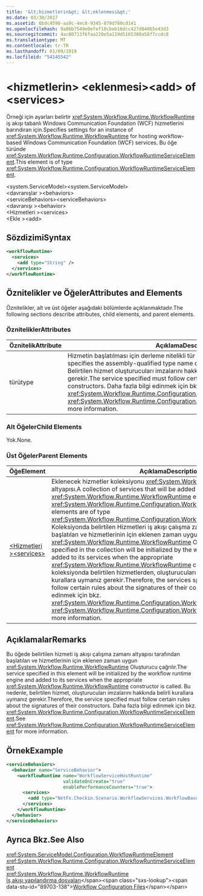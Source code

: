 ```yaml
---
title: '&lt;hizmetlerin&gt; &lt;eklenmesi&gt;'
ms.date: 03/30/2017
ms.assetid: 6bdc4590-aa9c-4ec8-9345-879d780cd141
ms.openlocfilehash: 9a86b7549e0efef10cbeb16dcc427d04065e43d3
ms.sourcegitcommit: 4ac80713f6faa220e5a119d5165308a58f7ccdc8
ms.translationtype: MT
ms.contentlocale: tr-TR
ms.lasthandoff: 01/09/2019
ms.locfileid: "54145542"
---
```

# <a name="ltaddgt-of-ltservicesgt"></a><span data-ttu-id="89703-102">&lt;hizmetlerin&gt; &lt;eklenmesi&gt;</span><span class="sxs-lookup"><span data-stu-id="89703-102">&lt;add&gt; of &lt;services&gt;</span></span>
<span data-ttu-id="89703-103">Örneği için ayarları belirtir <xref:System.Workflow.Runtime.WorkflowRuntime> iş akışı tabanlı Windows Communication Foundation (WCF) hizmetlerini barındıran için.</span><span class="sxs-lookup"><span data-stu-id="89703-103">Specifies settings for an instance of <xref:System.Workflow.Runtime.WorkflowRuntime> for hosting workflow-based Windows Communication Foundation (WCF) services.</span></span> <span data-ttu-id="89703-104">Bu öğe türünde <xref:System.Workflow.Runtime.Configuration.WorkflowRuntimeServiceElement>.</span><span class="sxs-lookup"><span data-stu-id="89703-104">This element is of type <xref:System.Workflow.Runtime.Configuration.WorkflowRuntimeServiceElement>.</span></span>  
  
 <span data-ttu-id="89703-105">\<system.ServiceModel></span><span class="sxs-lookup"><span data-stu-id="89703-105">\<system.ServiceModel></span></span>  
<span data-ttu-id="89703-106">\<davranışlar ></span><span class="sxs-lookup"><span data-stu-id="89703-106">\<behaviors></span></span>  
<span data-ttu-id="89703-107">\<serviceBehaviors></span><span class="sxs-lookup"><span data-stu-id="89703-107">\<serviceBehaviors></span></span>  
<span data-ttu-id="89703-108">\<davranışı ></span><span class="sxs-lookup"><span data-stu-id="89703-108">\<behavior></span></span>  
<span data-ttu-id="89703-109">\<Hizmetleri ></span><span class="sxs-lookup"><span data-stu-id="89703-109">\<services></span></span>  
<span data-ttu-id="89703-110">\<Ekle ></span><span class="sxs-lookup"><span data-stu-id="89703-110">\<add></span></span>  
  
## <a name="syntax"></a><span data-ttu-id="89703-111">Sözdizimi</span><span class="sxs-lookup"><span data-stu-id="89703-111">Syntax</span></span>  
  
```xml  
<workflowRuntime>
  <services>
    <add type="String" />
  </services>
</workflowRuntime>
```  
  
## <a name="attributes-and-elements"></a><span data-ttu-id="89703-112">Öznitelikler ve Öğeler</span><span class="sxs-lookup"><span data-stu-id="89703-112">Attributes and Elements</span></span>  
 <span data-ttu-id="89703-113">Öznitelikler, alt ve üst öğeler aşağıdaki bölümlerde açıklanmaktadır.</span><span class="sxs-lookup"><span data-stu-id="89703-113">The following sections describe attributes, child elements, and parent elements.</span></span>  
  
### <a name="attributes"></a><span data-ttu-id="89703-114">Öznitelikler</span><span class="sxs-lookup"><span data-stu-id="89703-114">Attributes</span></span>  
  
|<span data-ttu-id="89703-115">Öznitelik</span><span class="sxs-lookup"><span data-stu-id="89703-115">Attribute</span></span>|<span data-ttu-id="89703-116">Açıklama</span><span class="sxs-lookup"><span data-stu-id="89703-116">Description</span></span>|  
|---------------|-----------------|  
|<span data-ttu-id="89703-117">türü</span><span class="sxs-lookup"><span data-stu-id="89703-117">type</span></span>|<span data-ttu-id="89703-118">Hizmetin başlatılması için derleme nitelikli tür adını belirten dize.</span><span class="sxs-lookup"><span data-stu-id="89703-118">A string that specifies the assembly-qualified type name of the service to be initialized.</span></span> <span data-ttu-id="89703-119">Belirtilen hizmet oluşturucuları imzalarını hakkında belirli kurallara uymanız gerekir.</span><span class="sxs-lookup"><span data-stu-id="89703-119">The service specified must follow certain rules about the signatures of their constructors.</span></span> <span data-ttu-id="89703-120">Daha fazla bilgi edinmek için bkz. <xref:System.Workflow.Runtime.Configuration.WorkflowRuntimeServiceElement>.</span><span class="sxs-lookup"><span data-stu-id="89703-120">See <xref:System.Workflow.Runtime.Configuration.WorkflowRuntimeServiceElement> for more information.</span></span>|  
  
### <a name="child-elements"></a><span data-ttu-id="89703-121">Alt Öğeler</span><span class="sxs-lookup"><span data-stu-id="89703-121">Child Elements</span></span>  
 <span data-ttu-id="89703-122">Yok.</span><span class="sxs-lookup"><span data-stu-id="89703-122">None.</span></span>  
  
### <a name="parent-elements"></a><span data-ttu-id="89703-123">Üst Öğeler</span><span class="sxs-lookup"><span data-stu-id="89703-123">Parent Elements</span></span>  
  
|<span data-ttu-id="89703-124">Öğe</span><span class="sxs-lookup"><span data-stu-id="89703-124">Element</span></span>|<span data-ttu-id="89703-125">Açıklama</span><span class="sxs-lookup"><span data-stu-id="89703-125">Description</span></span>|  
|-------------|-----------------|  
|[<span data-ttu-id="89703-126">\<Hizmetleri ></span><span class="sxs-lookup"><span data-stu-id="89703-126">\<services></span></span>](../../../../../docs/framework/configure-apps/file-schema/wcf/services-of-workflowruntime.md)|<span data-ttu-id="89703-127">Eklenecek hizmetler koleksiyonu <xref:System.Workflow.Runtime.WorkflowRuntime> altyapısı.</span><span class="sxs-lookup"><span data-stu-id="89703-127">A collection of services that will be added to the <xref:System.Workflow.Runtime.WorkflowRuntime> engine.</span></span> <span data-ttu-id="89703-128">Öğeleri türlerinin <xref:System.Workflow.Runtime.Configuration.WorkflowRuntimeServiceElement>.</span><span class="sxs-lookup"><span data-stu-id="89703-128">The elements are of type <xref:System.Workflow.Runtime.Configuration.WorkflowRuntimeServiceElement>.</span></span>  <span data-ttu-id="89703-129">Koleksiyonda belirtilen Hizmetleri iş akışı çalışma zamanı altyapısı tarafından başlatılan ve hizmetlerinin için eklenen zaman uygun <xref:System.Workflow.Runtime.WorkflowRuntime> Oluşturucu çağrılır.</span><span class="sxs-lookup"><span data-stu-id="89703-129">The services specified in the collection will be initialized by the workflow runtime engine and added to its services when the appropriate <xref:System.Workflow.Runtime.WorkflowRuntime> constructor is called.</span></span> <span data-ttu-id="89703-130">Bu nedenle, koleksiyonda belirtilen hizmetlerden, oluşturucuları imzalarını hakkında belirli kurallara uymanız gerekir.</span><span class="sxs-lookup"><span data-stu-id="89703-130">Therefore, the services specified in the collection must follow certain rules about the signatures of their constructors.</span></span> <span data-ttu-id="89703-131">Daha fazla bilgi edinmek için bkz. <xref:System.Workflow.Runtime.Configuration.WorkflowRuntimeServiceElement>.</span><span class="sxs-lookup"><span data-stu-id="89703-131">See <xref:System.Workflow.Runtime.Configuration.WorkflowRuntimeServiceElement> for more information.</span></span>|  
  
## <a name="remarks"></a><span data-ttu-id="89703-132">Açıklamalar</span><span class="sxs-lookup"><span data-stu-id="89703-132">Remarks</span></span>  
 <span data-ttu-id="89703-133">Bu öğede belirtilen hizmeti iş akışı çalışma zamanı altyapısı tarafından başlatılan ve hizmetlerinin için eklenen zaman uygun <xref:System.Workflow.Runtime.WorkflowRuntime> Oluşturucu çağrılır.</span><span class="sxs-lookup"><span data-stu-id="89703-133">The service specified in this element will be initialized by the workflow runtime engine and added to its services when the appropriate <xref:System.Workflow.Runtime.WorkflowRuntime> constructor is called.</span></span> <span data-ttu-id="89703-134">Bu nedenle, belirtilen hizmet, oluşturucuları imzalarını hakkında belirli kurallara uymanız gerekir.</span><span class="sxs-lookup"><span data-stu-id="89703-134">Therefore, the service specified must follow certain rules about the signatures of their constructors.</span></span> <span data-ttu-id="89703-135">Daha fazla bilgi edinmek için bkz. <xref:System.Workflow.Runtime.Configuration.WorkflowRuntimeServiceElement>.</span><span class="sxs-lookup"><span data-stu-id="89703-135">See <xref:System.Workflow.Runtime.Configuration.WorkflowRuntimeServiceElement> for more information.</span></span>  
  
## <a name="example"></a><span data-ttu-id="89703-136">Örnek</span><span class="sxs-lookup"><span data-stu-id="89703-136">Example</span></span>  
  
```xml  
<serviceBehaviors>
  <behavior name="ServiceBehavior">
    <workflowRuntime name="WorkflowServiceHostRuntime"
                     validateOnCreate="true"
                     enablePerformanceCounters="true">
      <services>
        <add type="NetFx.Checkin.Scenario.WorkflowServices.WorkflowBasedServices.Common.TestPersistenceService.FilePersistenceService, NetFx.Checkin.Scenario.WorkflowServices.WorkflowBasedServices.Common" />
      </services>
    </workflowRuntime>
  </behavior>
</serviceBehaviors>
```  
  
## <a name="see-also"></a><span data-ttu-id="89703-137">Ayrıca Bkz.</span><span class="sxs-lookup"><span data-stu-id="89703-137">See Also</span></span>  
 <xref:System.ServiceModel.Configuration.WorkflowRuntimeElement>  
 <xref:System.Workflow.Runtime.Configuration.WorkflowRuntimeServiceElement>  
 <xref:System.Workflow.Runtime.WorkflowRuntime>  
 <span data-ttu-id="89703-138">[İş akışı yapılandırma dosyaları](https://docs.microsoft.com/previous-versions/dotnet/netframework-3.5/ms732240(v=vs.90))</span><span class="sxs-lookup"><span data-stu-id="89703-138">[Workflow Configuration Files](https://docs.microsoft.com/previous-versions/dotnet/netframework-3.5/ms732240(v=vs.90))</span></span>
